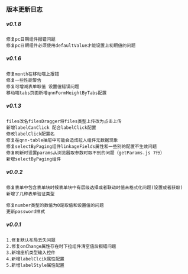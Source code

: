 ### 版本更新日志


##### v0.1.8

    修复pc日期组件报错问题
    修复pc日期组件必须使用defaultValue才能设置上初期値的问题

##### v0.1.6

    修复month在移动端上报错
    修复一些性能警告
    修复可增减表单取值 设置值错误问题
    移动端tabs页面新增qnnFormHeightByTabs配置

##### v0.1.3
    
    files改名filesDragger将files类型上传改为点击上传
    新增labelCanClick 配合labelClick配置
    修改labelClick配置名
    修复在qnn-table抽屉中可能会造成拉人组件无数据现象
    修复selectByPaging组件linkageFields属性和一些别的配置不生效问题
    修复刷新时设置params从浏览器取参数时取不到的问题（getParams.js 7行）
    新增selectByPaging组件

##### v0.0.2

    修复表单中包含表单块时候表单块中有层级选择或者联动时值未格式化问题(设置或者获取)
    新增了几种表单验证类型

    修复number类型的数值为0是取值和设置值的问题
    更新password样式

##### v0.0.1

    1.修复默认布局丢失问题
    2.修复onChange属性存在时下拉组件清空值后报错问题
    3.新增座机类型输入控件
    4.新增labelClcik属性配置
    5.新增labelStyle属性配置
